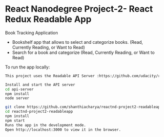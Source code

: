 # React Nanodegree Project-2- React Redux Readable App

Book Tracking Application
- Bookshelf app that allows to select and categorize books. (Read, Currently Reading, or Want to Read)
- Search for a book and categorize (Read, Currently Reading, or Want to Read)

To run the app locally:

```bash
This project uses the Readable API Server :https://github.com/udacity/reactnd-project-readable-starter

Install and start the API server
cd api-server
npm install
node server

git clone https://github.com/shanthiacharya/reactnd-project2-readableapp.git
cd reactnd-project2-readableapp
npm install
npm start
Runs the app in the development mode.
Open http://localhost:3000 to view it in the browser.
